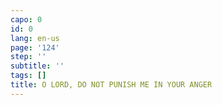 ```yaml
---
capo: 0
id: 0
lang: en-us
page: '124'
step: ''
subtitle: ''
tags: []
title: O LORD, DO NOT PUNISH ME IN YOUR ANGER
---
```

